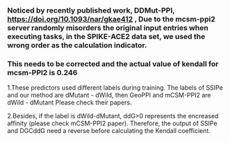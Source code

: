 ### Noticed by recently published work, DDMut-PPI, https://doi.org/10.1093/nar/gkae412 , Due to the mcsm-ppi2 server randomly misorders the original input entries when executing tasks, in the SPIKE-ACE2 data set, we used the wrong order as the calculation indicator. 
### This needs to be corrected and the actual value of kendall for mcsm-PPI2 is 0.246

1.These predictors used different labels during training. 
The labels of SSIPe and our method are dMutant - dWild, then GeoPPI and mCSM-PPI2 are dWild - dMutant
Please check their papers.

2.Besides, if the label is dWild-dMutant, ddG>0 represents the encreased affinity (please check mCSM-PPI2 paper).
Therefore, the output of SSIPe and DGCddG need a reverse before calculating the Kendall coefficient.
